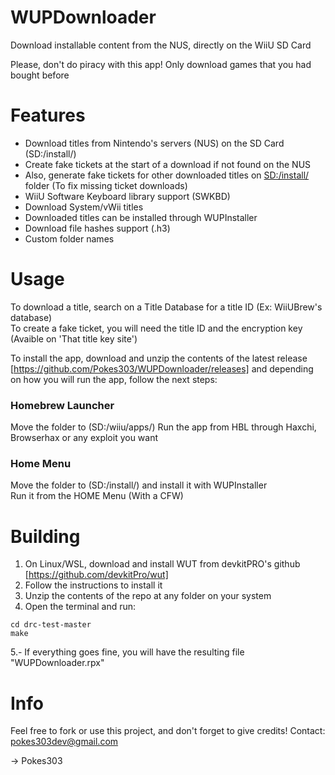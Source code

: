 # WUPDownloader
Download installable content from the NUS, directly on the WiiU SD Card

Please, don't do piracy with this app! Only download games that you had bought before

# Features
- Download titles from Nintendo's servers (NUS) on the SD Card (SD:/install/)
- Create fake tickets at the start of a download if not found on the NUS
- Also, generate fake tickets for other downloaded titles on <SD:/install/> folder (To fix missing ticket downloads)
- WiiU Software Keyboard library support (SWKBD)
- Download System/vWii titles
- Downloaded titles can be installed through WUPInstaller
- Download file hashes support (.h3)
- Custom folder names

# Usage
To download a title, search on a Title Database for a title ID (Ex: WiiUBrew's database)\
To create a fake ticket, you will need the title ID and the encryption key (Avaible on 'That title key site')

To install the app, download and unzip the contents of the latest release [https://github.com/Pokes303/WUPDownloader/releases] and depending on how you will run the app, follow the next steps:

### Homebrew Launcher
Move the folder to (SD:/wiiu/apps/)
Run the app from HBL through Haxchi, Browserhax or any exploit you want

### Home Menu
Move the folder to (SD:/install/) and install it with WUPInstaller\
Run it from the HOME Menu (With a CFW)

# Building
1. On Linux/WSL, download and install WUT from devkitPRO's github [https://github.com/devkitPro/wut]
2. Follow the instructions to install it
3. Unzip the contents of the repo at any folder on your system
4. Open the terminal and run:
```
cd drc-test-master
make
```
5.- If everything goes fine, you will have the resulting file "WUPDownloader.rpx"

# Info
Feel free to fork or use this project, and don't forget to give credits!
Contact: pokes303dev@gmail.com

-> Pokes303
